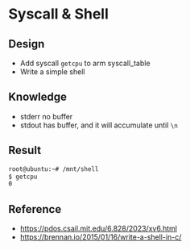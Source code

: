 # Syscall & Shell

## Design

- Add syscall `getcpu` to arm syscall_table
- Write a simple shell

## Knowledge

- stderr no buffer
- stdout has buffer, and it will accumulate until `\n`

## Result

```sh
root@ubuntu:~# /mnt/shell
$ getcpu
0
```

## Reference

- https://pdos.csail.mit.edu/6.828/2023/xv6.html
- https://brennan.io/2015/01/16/write-a-shell-in-c/